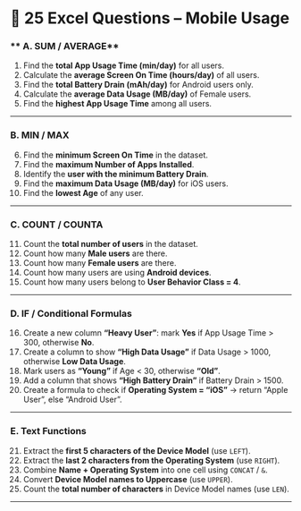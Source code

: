 # 📘 **25 Excel Questions – Mobile Usage**

### ** A. SUM / AVERAGE**

1. Find the **total App Usage Time (min/day)** for all users.
2. Calculate the **average Screen On Time (hours/day)** of all users.
3. Find the **total Battery Drain (mAh/day)** for Android users only.
4. Calculate the **average Data Usage (MB/day)** of Female users.
5. Find the **highest App Usage Time** among all users.

---

### **B. MIN / MAX**

6. Find the **minimum Screen On Time** in the dataset.
7. Find the **maximum Number of Apps Installed**.
8. Identify the **user with the minimum Battery Drain**.
9. Find the **maximum Data Usage (MB/day)** for iOS users.
10. Find the **lowest Age** of any user.

---

### **C. COUNT / COUNTA**

11. Count the **total number of users** in the dataset.
12. Count how many **Male users** are there.
13. Count how many **Female users** are there.
14. Count how many users are using **Android devices**.
15. Count how many users belong to **User Behavior Class = 4**.

---

### **D. IF / Conditional Formulas**

16. Create a new column **“Heavy User”**: mark **Yes** if App Usage Time > 300, otherwise **No**.
17. Create a column to show **“High Data Usage”** if Data Usage > 1000, otherwise **Low Data Usage**.
18. Mark users as **“Young”** if Age < 30, otherwise **“Old”**.
19. Add a column that shows **“High Battery Drain”** if Battery Drain > 1500.
20. Create a formula to check if **Operating System = “iOS”** → return “Apple User”, else “Android User”.

---

### **E. Text Functions**

21. Extract the **first 5 characters of the Device Model** (use `LEFT`).
22. Extract the **last 2 characters from the Operating System** (use `RIGHT`).
23. Combine **Name + Operating System** into one cell using `CONCAT` / `&`.
24. Convert **Device Model names to Uppercase** (use `UPPER`).
25. Count the **total number of characters** in Device Model names (use `LEN`).

---
